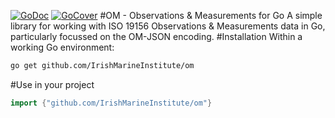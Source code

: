 [![GoDoc](https://godoc.org/github.com/IrishMarineInstitute/om?status.svg)](https://godoc.org/github.com/IrishMarineInstitute/om)
[![GoCover](http://gocover.io/_badge/github.com/IrishMarineInstitute/om)](http://gocover.io/github.com/IrishMarineInstitute/om)
#OM - Observations & Measurements for Go
A simple library for working with ISO 19156 Observations & Measurements data in 
Go, particularly focussed on the OM-JSON encoding.
#Installation
Within a working Go environment:
```sh
go get github.com/IrishMarineInstitute/om
```
#Use in your project
```go
import {"github.com/IrishMarineInstitute/om"}
